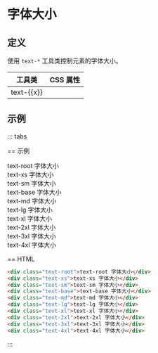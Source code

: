 # 字体大小

## 定义

使用 `text-*` 工具类控制元素的字体大小。

<Example padding="p-0">
  <table class="table">
    <thead class="sticky top-0">
      <tr>
        <th>工具类</th>
        <th>CSS 属性</th>
      </tr>
    </thead>
    <tbody>
      <tr v-for="x in ['root', 'sm', 'base', 'md', 'lg', 'xl', '2xl', '3xl', '4xl']" :key="x">
        <td class="font-mono w-32">text-{{x}}</td>
        <td><code><CssPropValue prop="font-size" :fake="`text-${x}`" /></code></td>
      </tr>
    </tbody>
  </table>
</Example>

## 示例

::: tabs

== 示例

<Example class="leading-7" background="light-circle">
  <div class="text-root">text-root 字体大小</div>
  <div class="text-xs">text-xs 字体大小</div>
  <div class="text-sm">text-sm 字体大小</div>
  <div class="text-base">text-base 字体大小</div>
  <div class="text-md">text-md 字体大小</div>
  <div class="text-lg">text-lg 字体大小</div>
  <div class="text-xl">text-xl 字体大小</div>
  <div class="text-2xl">text-2xl 字体大小</div>
  <div class="text-3xl">text-3xl 字体大小</div>
  <div class="text-4xl">text-4xl 字体大小</div>
</Example>

== HTML

```html
<div class="text-root">text-root 字体大小</div>
<div class="text-xs">text-xs 字体大小</div>
<div class="text-sm">text-sm 字体大小</div>
<div class="text-base">text-base 字体大小</div>
<div class="text-md">text-md 字体大小</div>
<div class="text-lg">text-lg 字体大小</div>
<div class="text-xl">text-xl 字体大小</div>
<div class="text-2xl">text-2xl 字体大小</div>
<div class="text-3xl">text-3xl 字体大小</div>
<div class="text-4xl">text-4xl 字体大小</div>
```

:::
